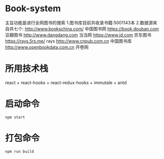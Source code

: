 # Book-system
  主旨功能是进行全网图书的搜索
  1.图书库目前共收录书籍:5001143本
  2.数据源来自共七个:
  http://www.bookschina.com/      中国图书网
  https://book.douban.com         豆瓣图书
  http://www.dangdang.com         当当网
  https://www.jd.com              京东图书
  https://rays.5rs.me/            rays
  http://www.cnpub.com.cn         中国图书库
  http://www.openbookdata.com.cn  开卷网
  
 # 所用技术栈
  react + react-hooks + react-redux-hooks + immutale + antd
  
  # 启动命令
    npm start
    
  # 打包命令
    npm run build
